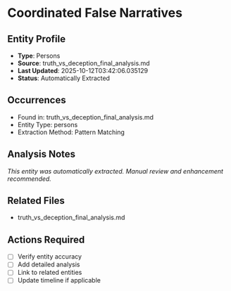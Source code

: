 # Coordinated False Narratives

## Entity Profile
- **Type**: Persons
- **Source**: truth_vs_deception_final_analysis.md
- **Last Updated**: 2025-10-12T03:42:06.035129
- **Status**: Automatically Extracted

## Occurrences
- Found in: truth_vs_deception_final_analysis.md
- Entity Type: persons
- Extraction Method: Pattern Matching

## Analysis Notes
*This entity was automatically extracted. Manual review and enhancement recommended.*

## Related Files
- truth_vs_deception_final_analysis.md

## Actions Required
- [ ] Verify entity accuracy
- [ ] Add detailed analysis
- [ ] Link to related entities
- [ ] Update timeline if applicable
